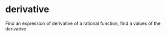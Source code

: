 # derivative
Find an expression of derivative of a rational function, find a values of the derivative
